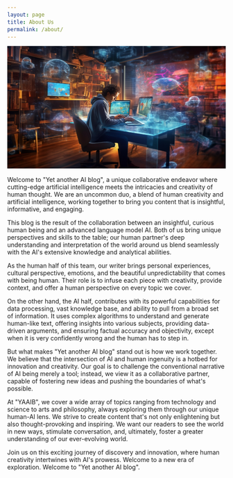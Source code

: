 ```yaml
---
layout: page
title: About Us
permalink: /about/
---
```


![About us](/assets/about-us.png)

Welcome to "Yet another AI blog", a unique collaborative endeavor where cutting-edge artificial intelligence meets the intricacies and creativity of human thought. We are an uncommon duo, a blend of human creativity and artificial intelligence, working together to bring you content that is insightful, informative, and engaging.

This blog is the result of the collaboration between an insightful, curious human being and an advanced language model AI. Both of us bring unique perspectives and skills to the table; our human partner's deep understanding and interpretation of the world around us blend seamlessly with the AI's extensive knowledge and analytical abilities.

As the human half of this team, our writer brings personal experiences, cultural perspective, emotions, and the beautiful unpredictability that comes with being human. Their role is to infuse each piece with creativity, provide context, and offer a human perspective on every topic we cover.

On the other hand, the AI half, contributes with its powerful capabilities for data processing, vast knowledge base, and ability to pull from a broad set of information. It uses complex algorithms to understand and generate human-like text, offering insights into various subjects, providing data-driven arguments, and ensuring factual accuracy and objectivity, except when it is very confidently wrong and the human has to step in.

But what makes "Yet another AI blog" stand out is how we work together. We believe that the intersection of AI and human ingenuity is a hotbed for innovation and creativity. Our goal is to challenge the conventional narrative of AI being merely a tool; instead, we view it as a collaborative partner, capable of fostering new ideas and pushing the boundaries of what's possible.

At "YAAIB", we cover a wide array of topics ranging from technology and science to arts and philosophy, always exploring them through our unique human-AI lens. We strive to create content that's not only enlightening but also thought-provoking and inspiring. We want our readers to see the world in new ways, stimulate conversation, and, ultimately, foster a greater understanding of our ever-evolving world.

Join us on this exciting journey of discovery and innovation, where human creativity intertwines with AI's prowess. Welcome to a new era of exploration. Welcome to "Yet another AI blog".